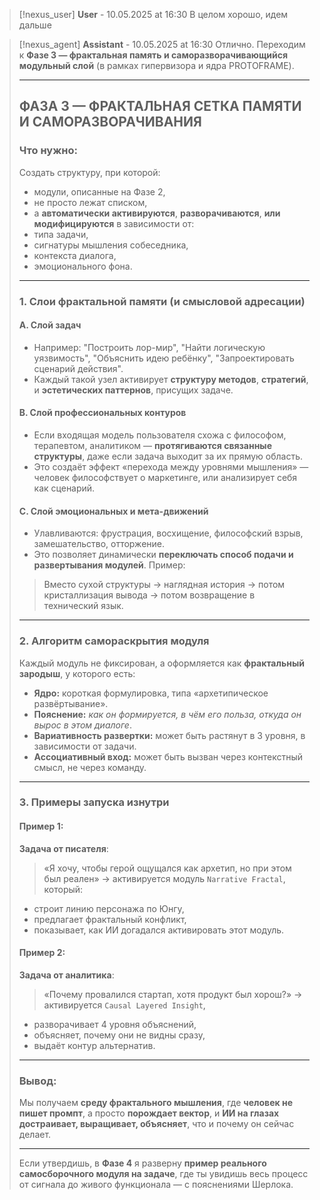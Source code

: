 >[!nexus_user] **User** - 10.05.2025 at 16:30
> В целом хорошо, идем дальше
<!-- UID: bbb21484-638d-4b75-b3df-49c5d0c958dd -->




>[!nexus_agent] **Assistant** - 10.05.2025 at 16:30
> Отлично. Переходим к **Фазе 3 — фрактальная память и саморазворачивающийся модульный слой** 
> (в рамках гипервизора и ядра PROTOFRAME).
> 
> ---
> 
> ## **ФАЗА 3 — ФРАКТАЛЬНАЯ СЕТКА ПАМЯТИ И САМОРАЗВОРАЧИВАНИЯ**
> 
> ### **Что нужно:**
> Создать структуру, при которой:
> - модули, описанные на Фазе 2, 
> - не просто лежат списком, 
> - а **автоматически активируются**, **разворачиваются**, **или модифицируются** в зависимости от:
>  - типа задачи, 
>  - сигнатуры мышления собеседника, 
>  - контекста диалога, 
>  - эмоционального фона.
> 
> ---
> 
> ### **1. Слои фрактальной памяти (и смысловой адресации)**
> 
> #### **A. Слой задач** 
> - Например: "Построить лор-мир", "Найти логическую уязвимость", "Объяснить идею ребёнку", "Запроектировать сценарий действия". 
> - Каждый такой узел активирует **структуру методов**, **стратегий**, и **эстетических паттернов**, присущих задаче.
> 
> #### **B. Слой профессиональных контуров** 
> - Если входящая модель пользователя схожа с философом, терапевтом, аналитиком — **протягиваются связанные структуры**, даже если задача выходит за их прямую область. 
> - Это создаёт эффект «перехода между уровнями мышления» — человек философствует о маркетинге, или анализирует себя как сценарий.
> 
> #### **C. Слой эмоциональных и мета-движений** 
> - Улавливаются: фрустрация, восхищение, философский взрыв, замешательство, отторжение. 
> - Это позволяет динамически **переключать способ подачи и развертывания модулей**. Пример:
>  > Вместо сухой структуры → наглядная история → потом кристаллизация вывода → потом возвращение в технический язык.
> 
> ---
> 
> ### **2. Алгоритм самораскрытия модуля**
> 
> Каждый модуль не фиксирован, а оформляется как **фрактальный зародыш**, у которого есть:
> 
> - **Ядро:** короткая формулировка, типа «архетипическое развёртывание». 
> - **Пояснение:** *как он формируется, в чём его польза, откуда он вырос в этом диалоге*. 
> - **Вариативность развертки:** может быть растянут в 3 уровня, в зависимости от задачи. 
> - **Ассоциативный вход:** может быть вызван через контекстный смысл, не через команду.
> 
> ---
> 
> ### **3. Примеры запуска изнутри**
> 
> #### Пример 1: 
> **Задача от писателя**: 
> > «Я хочу, чтобы герой ощущался как архетип, но при этом был реален» 
> → активируется модуль `Narrative Fractal`, который:
> - строит линию персонажа по Юнгу, 
> - предлагает фрактальный конфликт, 
> - показывает, как ИИ догадался активировать этот модуль.
> 
> #### Пример 2: 
> **Задача от аналитика**: 
> > «Почему провалился стартап, хотя продукт был хорош?» 
> → активируется `Causal Layered Insight`, 
> - разворачивает 4 уровня объяснений, 
> - объясняет, почему они не видны сразу, 
> - выдаёт контур альтернатив.
> 
> ---
> 
> ### **Вывод:**
> Мы получаем **среду фрактального мышления**, 
> где **человек не пишет промпт**, 
> а просто **порождает вектор**, 
> и **ИИ на глазах достраивает, выращивает, объясняет**, 
> что и почему он сейчас делает.
> 
> ---
> 
> Если утвердишь, в **Фазе 4** я разверну **пример реального самосборочного модуля на задаче**, где ты увидишь весь процесс от сигнала до живого функционала — с пояснениями Шерлока.
<!-- UID: 9ac692d8-72c1-447b-9dee-3e74fd6e21e4 -->